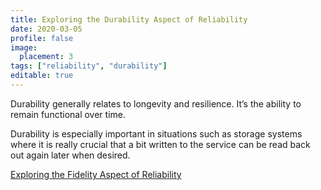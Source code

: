```yaml
---
title: Exploring the Durability Aspect of Reliability
date: 2020-03-05
profile: false
image:
  placement: 3
tags: ["reliability", "durability"]
editable: true
---
```


Durability generally relates to longevity and resilience. It’s the ability to remain functional over time.

Durability is especially important in situations such as storage systems where it is really crucial that a bit written to the service can be read back out again later when desired.



[Exploring the Fidelity Aspect of Reliability](/post/exploring-the-fidelity-aspect-of-reliability/)